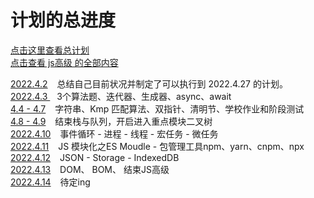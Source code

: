 # 计划的总进度
[点击这里查看总计划](./总计划/main.md)  
[点击查看 js高级 的全部内容](./总计划-已学知识/JS高级/js高级导航页.md)  

[2022.4.2](2022每日计划/4.2-制作总计划.md) &ensp; 总结自己目前状况并制定了可以执行到 2022.4.27 的计划。   
[2022.4.3 ](2022每日计划/4.3-迭代器、生成器、async、await.md) &ensp; 3个算法题、迭代器、生成器、async、await  
[ 4.4 - 4.7](2022每日计划/4.4-4.7-字符串+双指针+清明节+学校作业和阶段测试.md) &ensp; 字符串、Kmp 匹配算法、双指针、清明节、学校作业和阶段测试  
[ 4.8 - 4.9](2022每日计划/4.8-4.9-栈与队列over.md) &ensp; 结束栈与队列，开启进入重点模块二叉树     
[2022.4.10](2022每日计划/4.10-事件循环-进程-线程-宏任务-微任务.md)  &ensp; 事件循环 - 进程 - 线程 - 宏任务 - 微任务  
[2022.4.11](2022每日计划/4.11-JS%20模块化之ES%20Moudle%20-%20包管理工具npm.md) &ensp; JS 模块化之ES Moudle - 包管理工具npm、yarn、cnpm、npx  
[2022.4.12](2022每日计划/4.12-JSON-Storage-IndexedDB.md) &ensp; JSON - Storage - IndexedDB  
[2022.4.13](2022每日计划/4.13-DOM、BOM.md) &ensp;  DOM、 BOM、 结束JS高级  
[2022.4.14]()  &ensp; 待定ing